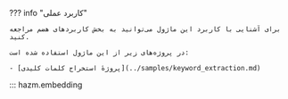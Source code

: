 ??? info "کاربرد عملی"

    برای آشنایی با کاربرد این ماژول می‌توانید به بخش کاربردهای هضم مراجعه کنید.

    در پروژه‌های زیر از این ماژول استفاده شده است:

    - [پروژهٔ استخراج کلمات کلیدی](../samples/keyword_extraction.md)
    
::: hazm.embedding

